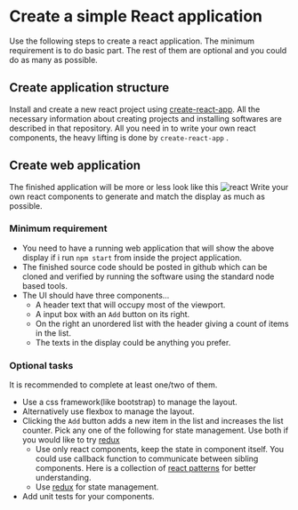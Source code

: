# Create a simple React application
Use the following steps to create a react application. The minimum requirement is to do basic part.
The rest of them are optional and you could do as many as possible.

## Create application structure
Install and create a new react project using
[create-react-app](https://github.com/facebookincubator/create-react-app). All
the necessary information about creating projects and installing softwares are
described in that repository. All you need in to write your own react components,
the heavy lifting is done by `create-react-app` .

## Create web application
The finished application will be more or less look like this ![react](https://cloud.githubusercontent.com/assets/48740/23477626/2fa48914-fe84-11e6-8d07-e09484fed762.png)
Write your own react components to generate and match the display as much as
possible.

### Minimum requirement
* You need to have a running web application that will show the above display
  if i run `npm start` from inside the project application.
* The finished source code should be posted in github which can be cloned and
  verified by running the software using the standard node based tools.
* The UI should have three components...
  * A header text that will occupy most of the viewport.
  * A input box with an `Add` button on its right.
  * On the right an unordered list with the header giving a count of items in
    the list.
  * The texts in the display could be anything you prefer.

### Optional tasks
It is recommended to complete at least one/two of them.

* Use a css framework(like bootstrap) to manage the layout.
* Alternatively use flexbox to manage the layout. 
* Clicking the `Add` button adds a new item in the list and increases the list
  counter. Pick any one of the following for state management. Use both if you would like to
  try [redux](http://redux.js.org/)
  * Use only react components, keep the state in component itself. You could
    use callback function to communicate between sibling components. Here is
    a collection of [react
    patterns](https://github.com/chantastic/reactpatterns.com) for better
    understanding.
  * Use [redux](http://redux.js.org) for state management.
* Add unit tests for your components.

